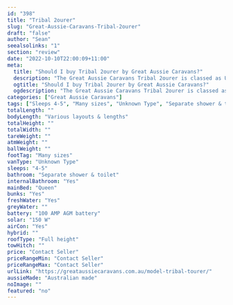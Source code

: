 ```yaml
---
id: "398"
title: "Tribal 2ourer"
slug: "Great-Aussie-Caravans-Tribal-2ourer"
draft: "false"
author: "Sean"
seealsolinks: "1"
section: "review"
date: "2022-10-10T22:00:09+11:00"
meta:
  title: "Should I buy Tribal 2ourer by Great Aussie Caravans?"
  description: "The Great Aussie Caravans Tribal 2ourer is classed as Unknown Type, and sleeps 4-5 people. It is Australian made and comes in at Many sizes. It generally has Separate shower & toilet."
  ogtitle: "Should I buy Tribal 2ourer by Great Aussie Caravans?"
  ogdescription: "The Great Aussie Caravans Tribal 2ourer is classed as Unknown Type, and sleeps 4-5 people. It is Australian made and comes in at Many sizes. It generally has Separate shower & toilet."
categories: ["Great Aussie Caravans"]
tags: ["Sleeps 4-5", "Many sizes", "Unknown Type", "Separate shower & toilet", "Full height", "Price Unknown"]
totalLength: ""
bodyLength: "Various layouts & lengths"
totalHeight: ""
totalWidth: ""
tareWeight: ""
atmWeight: ""
ballWeight: ""
footTag: "Many sizes"
vanType: "Unknown Type"
sleeps: "4-5"
bathroom: "Separate shower & toilet"
internalBathroom: "Yes"
mainBed: "Queen"
bunks: "Yes"
freshWater: "Yes"
greyWater: ""
battery: "100 AMP AGM battery"
solar: "150 W"
airCon: "Yes"
hybrid: ""
roofType: "Full height"
towHitch: ""
price: "Contact Seller"
priceRangeMin: "Contact Seller"
priceRangeMax: "Contact Seller"
urlLink: "https://greataussiecaravans.com.au/model-tribal-tourer/"
aussieMade: "Australian made"
noImage: ""
featured: "no"
---
```

